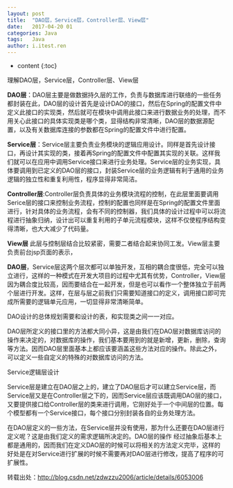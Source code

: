 ```yaml
---
layout: post
title:  "DAO层，Service层，Controller层、View层"
date:   2017-04-20 01
categories: Java
tags:   Java
author: i.itest.ren
---
```


* content
{:toc}


理解DAO层，Service层，Controller层、View层







**DAO层**：DAO层主要是做数据持久层的工作，负责与数据库进行联络的一些任务都封装在此，DAO层的设计首先是设计DAO的接口，然后在Spring的配置文件中定义此接口的实现类，然后就可在模块中调用此接口来进行数据业务的处理，而不用关心此接口的具体实现类是哪个类，显得结构非常清晰，DAO层的数据源配置，以及有关数据库连接的参数都在Spring的配置文件中进行配置。   
  
**Service层**：Service层主要负责业务模块的逻辑应用设计。同样是首先设计接口，再设计其实现的类，接着再Spring的配置文件中配置其实现的关联。这样我们就可以在应用中调用Service接口来进行业务处理。Service层的业务实现，具体要调用到已定义的DAO层的接口，封装Service层的业务逻辑有利于通用的业务逻辑的独立性和重复利用性，程序显得非常简洁。   
  
**Controller层**:Controller层负责具体的业务模块流程的控制，在此层里面要调用Serice层的接口来控制业务流程，控制的配置也同样是在Spring的配置文件里面进行，针对具体的业务流程，会有不同的控制器，我们具体的设计过程中可以将流程进行抽象归纳，设计出可以重复利用的子单元流程模块，这样不仅使程序结构变得清晰，也大大减少了代码量。   
  
**View层** 此层与控制层结合比较紧密，需要二者结合起来协同工发。View层主要负责前台jsp页面的表示，   
  
**DAO层**，Service层这两个层次都可以单独开发，互相的耦合度很低，完全可以独立进行，这样的一种模式在开发大项目的过程中尤其有优势，Controller，View层因为耦合度比较高，因而要结合在一起开发，但是也可以看作一个整体独立于前两个层进行开发。这样，在层与层之前我们只需要知道接口的定义，调用接口即可完成所需要的逻辑单元应用，一切显得非常清晰简单。   
  
DAO设计的总体规划需要和设计的表，和实现类之间一一对应。   
  
DAO层所定义的接口里的方法都大同小异，这是由我们在DAO层对数据库访问的操作来决定的，对数据库的操作，我们基本要用到的就是新增，更新，删除，查询等方法。因而DAO层里面基本上都应该要涵盖这些方法对应的操作。除此之外，可以定义一些自定义的特殊的对数据库访问的方法。   
  
Service逻辑层设计   
  
Service层是建立在DAO层之上的，建立了DAO层后才可以建立Service层，而Service层又是在Controller层之下的，因而Service层应该既调用DAO层的接口，又要提供接口给Controller层的类来进行调用，它刚好处于一个中间层的位置。每个模型都有一个Service接口，每个接口分别封装各自的业务处理方法。   
  
在DAO层定义的一些方法，在Service层并没有使用，那为什么还要在DAO层进行定义呢？这是由我们定义的需求逻辑所决定的。DAO层的操作 经过抽象后基本上都是通用的，因而我们在定义DAO层的时候可以将相关的方法定义完毕，这样的好处是在对Service进行扩展的时候不需要再对DAO层进行修改，提高了程序的可扩展性。 



转载出处：http://blog.csdn.net/zdwzzu2006/article/details/6053006